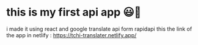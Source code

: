 # this is my first api app 😃💖

i made it using react and google translate api form rapidapi 
this the link of the app in netlify :
https://tchi-translater.netlify.app/
